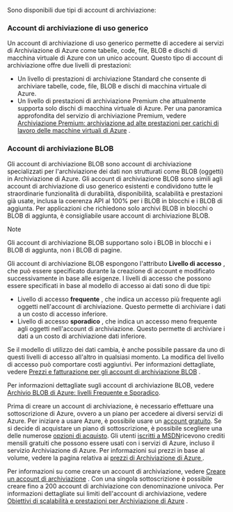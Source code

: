 Sono disponibili due tipi di account di archiviazione:

### <a name="general-purpose-storage-accounts"></a>Account di archiviazione di uso generico
Un account di archiviazione di uso generico permette di accedere ai servizi di Archiviazione di Azure come tabelle, code, file, BLOB e dischi di macchina virtuale di Azure con un unico account. Questo tipo di account di archiviazione offre due livelli di prestazioni:

* Un livello di prestazioni di archiviazione Standard che consente di archiviare tabelle, code, file, BLOB e dischi di macchina virtuale di Azure.
* Un livello di prestazioni di archiviazione Premium che attualmente supporta solo dischi di macchina virtuale di Azure. Per una panoramica approfondita del servizio di archiviazione Premium, vedere [Archiviazione Premium: archiviazione ad alte prestazioni per carichi di lavoro delle macchine virtuali di Azure](../articles/virtual-machines/windows/premium-storage.md) .

### <a name="blob-storage-accounts"></a>Account di archiviazione BLOB
Gli account di archiviazione BLOB sono account di archiviazione specializzati per l'archiviazione dei dati non strutturati come BLOB (oggetti) in Archiviazione di Azure. Gli account di archiviazione BLOB sono simili agli account di archiviazione di uso generico esistenti e condividono tutte le straordinarie funzionalità di durabilità, disponibilità, scalabilità e prestazioni già usate, inclusa la coerenza API al 100% per i BLOB in blocchi e i BLOB di aggiunta. Per applicazioni che richiedono solo archivi BLOB in blocchi o BLOB di aggiunta, è consigliabile usare account di archiviazione BLOB.

> [!NOTE]
> Gli account di archiviazione BLOB supportano solo i BLOB in blocchi e i BLOB di aggiunta, non i BLOB di pagine.
> 
> 

Gli account di archiviazione BLOB espongono l'attributo **Livello di accesso** , che può essere specificato durante la creazione di account e modificato successivamente in base alle esigenze. I livelli di accesso che possono essere specificati in base al modello di accesso ai dati sono di due tipi:

* Livello di accesso **frequente** , che indica un accesso più frequente agli oggetti nell'account di archiviazione. Questo permette di archiviare i dati a un costo di accesso inferiore.
* Livello di accesso **sporadico** , che indica un accesso meno frequente agli oggetti nell'account di archiviazione. Questo permette di archiviare i dati a un costo di archiviazione dati inferiore.

Se il modello di utilizzo dei dati cambia, è anche possibile passare da uno di questi livelli di accesso all'altro in qualsiasi momento. La modifica del livello di accesso può comportare costi aggiuntivi. Per informazioni dettagliate, vedere [Prezzi e fatturazione per gli account di archiviazione BLOB](../articles/storage/common/storage-account-options.md#pricing-and-billing) .

Per informazioni dettagliate sugli account di archiviazione BLOB, vedere [Archivio BLOB di Azure: livelli Frequente e Sporadico](../articles/storage/blobs/storage-blob-storage-tiers.md).

Prima di creare un account di archiviazione, è necessario effettuare una sottoscrizione di Azure, ovvero a un piano per accedere ai diversi servizi di Azure. Per iniziare a usare Azure, è possibile usare un [account gratuito](https://azure.microsoft.com/pricing/free-trial/). Se si decide di acquistare un piano di sottoscrizione, è possibile scegliere una delle numerose [opzioni di acquisto](https://azure.microsoft.com/pricing/purchase-options/). Gli utenti [iscritti a MSDN](https://azure.microsoft.com/pricing/member-offers/msdn-benefits-details/)ricevono crediti mensili gratuiti che possono essere usati con i servizi di Azure, incluso il servizio Archiviazione di Azure. Per informazioni sui prezzi in base al volume, vedere la pagina relativa ai [prezzi di Archiviazione di Azure ](https://azure.microsoft.com/pricing/details/storage/) .

Per informazioni su come creare un account di archiviazione, vedere [Creare un account di archiviazione](../articles/storage/common/storage-create-storage-account.md#create-a-storage-account) . Con una singola sottoscrizione è possibile creare fino a 200 account di archiviazione con denominazione univoca. Per informazioni dettagliate sui limiti dell'account di archiviazione, vedere [Obiettivi di scalabilità e prestazioni per Archiviazione di Azure](../articles/storage/common/storage-scalability-targets.md) .


